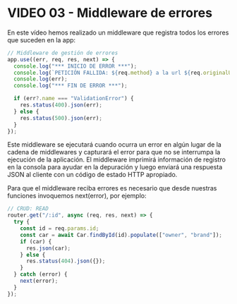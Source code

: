 # VIDEO 03 - Middleware de errores

En este vídeo hemos realizado un middleware que registra todos los errores que suceden en la app:

```javascript
// Middleware de gestión de errores
app.use((err, req, res, next) => {
  console.log("*** INICIO DE ERROR ***");
  console.log(`PETICIÓN FALLIDA: ${req.method} a la url ${req.originalUrl}`);
  console.log(err);
  console.log("*** FIN DE ERROR ***");

  if (err?.name === "ValidationError") {
    res.status(400).json(err);
  } else {
    res.status(500).json(err);
  }
});
```

Este middleware se ejecutará cuando ocurra un error en algún lugar de la cadena de middlewares y capturará el error para que no se interrumpa la ejecución de la aplicación. El middleware imprimirá información de registro en la consola para ayudar en la depuración y luego enviará una respuesta JSON al cliente con un código de estado HTTP apropiado.

Para que el middleware reciba errores es necesario que desde nuestras funciones invoquemos next(error), por ejemplo:

```javascript
// CRUD: READ
router.get("/:id", async (req, res, next) => {
  try {
    const id = req.params.id;
    const car = await Car.findById(id).populate(["owner", "brand"]);
    if (car) {
      res.json(car);
    } else {
      res.status(404).json({});
    }
  } catch (error) {
    next(error);
  }
});
```
